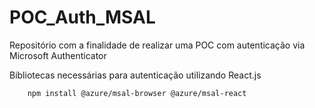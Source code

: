 # POC_Auth_MSAL
Repositório com a finalidade de realizar uma POC com autenticação via Microsoft Authenticator

Bibliotecas necessárias para autenticação utilizando React.js

```bash
    npm install @azure/msal-browser @azure/msal-react
```